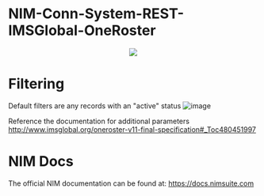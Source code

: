 # NIM-Conn-System-REST-IMSGlobal-OneRoster

<p align="center">
  <img src="https://www.tools4ever.com/wp-content/uploads/2020/12/oneroster-logo.png">
</p>

# Filtering
Default filters are any records with an "active" status
![image](https://user-images.githubusercontent.com/24281600/168872696-c211abdb-af4d-4fb5-975a-99b2911a1332.png)

Reference the documentation for additional parameters
http://www.imsglobal.org/oneroster-v11-final-specification#_Toc480451997

# NIM Docs
The official NIM documentation can be found at: https://docs.nimsuite.com
